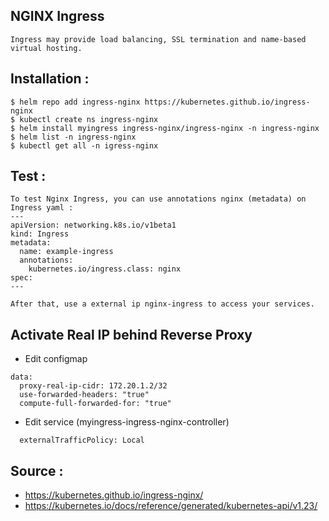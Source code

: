 ## NGINX Ingress
```
Ingress may provide load balancing, SSL termination and name-based virtual hosting.
```

## Installation :
```
$ helm repo add ingress-nginx https://kubernetes.github.io/ingress-nginx
$ kubectl create ns ingress-nginx
$ helm install myingress ingress-nginx/ingress-nginx -n ingress-nginx
$ helm list -n ingress-nginx
$ kubectl get all -n igress-nginx
```

## Test :
```
To test Nginx Ingress, you can use annotations nginx (metadata) on Ingress yaml :
---
apiVersion: networking.k8s.io/v1beta1
kind: Ingress
metadata:
  name: example-ingress
  annotations:
    kubernetes.io/ingress.class: nginx
spec:
---

After that, use a external ip nginx-ingress to access your services.
```

## Activate Real IP behind Reverse Proxy
- Edit configmap
```
data:
  proxy-real-ip-cidr: 172.20.1.2/32
  use-forwarded-headers: "true"
  compute-full-forwarded-for: "true"
```

- Edit service (myingress-ingress-nginx-controller)
```
  externalTrafficPolicy: Local
```

## Source :
- https://kubernetes.github.io/ingress-nginx/
- https://kubernetes.io/docs/reference/generated/kubernetes-api/v1.23/
